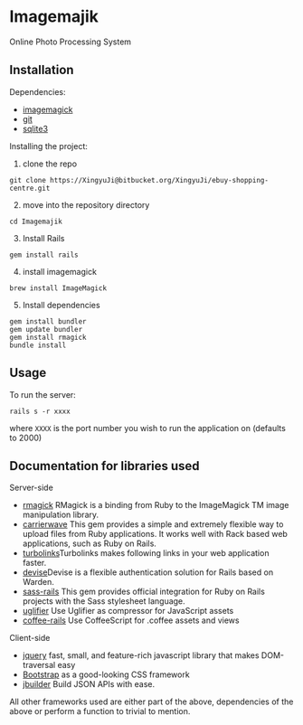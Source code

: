 # Imagemajik
Online Photo Processing System
## Installation

Dependencies:
- [imagemagick](http://www.imagemagick.org/script/binary-releases.php)
- [git](http://git-scm.com/)
- [sqlite3](https://www.sqlite.org/)

Installing the project:

1. clone the repo
  ```
  git clone https://XingyuJi@bitbucket.org/XingyuJi/ebuy-shopping-centre.git
  ```
2. move into the repository directory
```
cd Imagemajik
```
3. Install Rails
```
gem install rails
```
4. install imagemagick
```
brew install ImageMagick
```
5. Install dependencies
```
gem install bundler
gem update bundler
gem install rmagick
bundle install
```

## Usage

To run the server:
```
rails s -r xxxx
```
where `XXXX` is the port number you wish to run the application on (defaults to 2000)

## Documentation for libraries used
Server-side

- [rmagick](https://rmagick.github.io/) RMagick is a binding from Ruby to the ImageMagick TM image manipulation library.
- [carrierwave](https://github.com/carrierwaveuploader/carrierwave) This gem provides a simple and extremely flexible way to upload files from Ruby applications. It works well with Rack based web applications, such as Ruby on Rails.
- [turbolinks](https://github.com/rails/turbolinks)Turbolinks makes following links in your web application faster.
- [devise](https://github.com/plataformatec/devise)Devise is a flexible authentication solution for Rails based on Warden.
- [sass-rails](https://github.com/rails/sass-rails) This gem provides official integration for Ruby on Rails projects with the Sass stylesheet language.
- [uglifier](https://github.com/lautis/uglifier) Use Uglifier as compressor for JavaScript assets
- [coffee-rails](https://github.com/rails/coffee-rails) Use CoffeeScript for .coffee assets and views

Client-side

- [jquery](http://jquery.com/) fast, small, and feature-rich javascript library that makes DOM-traversal easy
- [Bootstrap](http://getbootstrap.com/) as a good-looking CSS framework
- [jbuilder](https://github.com/rails/jbuilder) Build JSON APIs with ease.

All other frameworks used are either part of the above, dependencies of the above or perform a function to trivial to mention.
